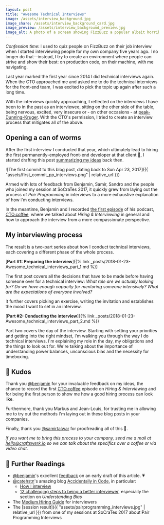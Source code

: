 ```yaml
---
layout: post
title: "Awesome Technical Interviews"
image: /assets/interview_background.jpg
image_share: /assets/interview_background_card.jpg
image_preview: /assets/interview_background_preview.jpg
image_alt: A photo of a screen showing FizzBuzz a popular albeit horribly ineffective coding exercise.
---
```

*Confession time*: I used to quiz people on FizzBuzz on their job interview when I started interviewing people for my own company five years ago. I no longer do that—instead, I try to create an environment where people can strive and show their best: on production code, on their machine, with me navigating.

Last year marked the first year since 2014 I did technical interviews again. When the CTO approached me and asked me to do the technical interviews for the front-end team, I was excited to pick the topic up again after such a long time.

With the interviews quickly approaching, I reflected on the interviews I have been to in the past as an interviewee, sitting on the other side of the table, being nervous, excited, very insecure or - on other occasions - at  [peak-Dunning-Kruger](https://en.wikipedia.org/wiki/Dunning%E2%80%93Kruger_effect). With the CTO's permission, I tried to create an interview process that mitigates all of the above.

## Opening a can of worms

After the first interview I conducted that year, which ultimately lead to hiring the first permanently-employed front-end developer at that client 🎉, I started drafting this post [summarizing my ideas](https://github.com/rradczewski/ymmv/blob/85635a60851aa8e0aeccd80d53bb9b3e4cbcd4f8/_drafts/Why_-_Pair_Programming_Interviews.md) back then.

![The first commit to this blog post, dating back to Sun Apr 23, 2017]({{ "assets/first_commit_pp_interviews.png" | relative_url }})

Armed with lots of feedback from Benjamin, Samir, Sandro and the people who joined my session at SoCraTes 2017, it quickly grew from laying out the process of *Pair Programming* in interviews to a more exhaustive explanation of how I'm conducting interviews.

In the meantime, Benjamin and I recorded [the first episode](https://cto.coffee/episodes/01-on-interviewing-with-raimo-radczewski/) of his podcast, [CTO.coffee](https://cto.coffee), where we talked about *Hiring & Interviewing* in general and how to approach the interview from a more compassionate perspective.

## My interviewing process

The result is a two-part series about how I conduct technical interviews, each covering a different phase of the whole process.

[**Part #1: Preparing the interview**]({% link _posts/2018-01-23-Awesome_technical_interviews_part_1.md %})

The first post covers all the decisions that have to be made before having someone over for a technical interview: *What role are we actually looking for? Do we have enough capacity for mentoring someone intensively? What are the expectations of everyone involved?*

It further covers picking an exercise, writing the invitation and establishes the mood I want to set in an interview.

[**Part #2: Conducting the interview**]({% link _posts/2018-01-23-Awesome_technical_interviews_part_2.md %})

Part two covers the day of the interview. Starting with setting your priorities and getting into the right mindset, I'm walking you through the way I do technical interviews. I'm explaining my role in the day, my obligations and the things to look out for. We're talking about the importance of understanding power balances, unconscious bias and the necessity for timeboxing.

## 🤗 Kudos

Thank you [@benjamin](https://twitter.com/benjamin) for your invaluable feedback on my ideas, the chance to record the first [CTO.coffee](https://cto.coffee) episode on *Hiring & Interviewing* and for being the first person to show me how a good hiring process can look like.

Furthermore, thank you Markus and Jean-Louis, for trusting me in allowing me to try out the methods I'm laying out in these blog posts in your companies.

Finally, thank you [@samirtalwar](https://twitter.com/samirtalwar) for proofreading all of this 🤗.

*If you want me to bring this process to your company, send me a mail at [hello@craftswerk.io](mailto:hello@craftswerk.io) so we can talk about the specifics over a coffee or via video chat.*

## 📖 Further Readings

- [@benjamin](https://twitter.com/benjamin)'s excellent [feedback](https://github.com/rradczewski/ymmv/issues/1) on an early draft of this article. 💗
- [@catehstn](https://twitter.com/catehstn)'s amazing blog [Accidentally in Code](https://cate.blog/), in particular:
  - [How I interview](https://cate.blog/2015/04/01/how-i-interview/)
  - [12 challenging steps to being a better interviewer](https://cate.blog/2015/10/07/12-challenging-steps-to-being-a-better-interviewer/), especially the section on *Understanding Bias*
- The [Medium Hiring Guide](https://medium.engineering/mediums-engineering-interview-process-b8d6b67927c4) for interviewers
- The [session result]({{ "assets/pairprogramming_interviews.jpg" | relative_url }}) from one of my sessions at SoCraTes 2017 about Pair Programming Interviews
